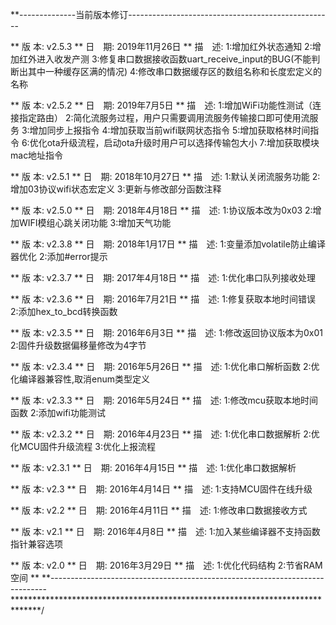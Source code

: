 **--------------当前版本修订---------------------------------------------------

** 版  本: v2.5.3
** 日　期: 2019年11月26日
** 描　述: 1:增加红外状态通知
           2:增加红外进入收发产测
           3:修复串口数据接收函数uart_receive_input的BUG(不能判断出其中一种缓存区满的情况)
           4:修改串口数据缓存区的数组名称和长度宏定义的名称

** 版  本: v2.5.2
** 日　期: 2019年7月5日
** 描　述: 1:增加WiFi功能性测试（连接指定路由）
           2:简化流服务过程，用户只需要调用流服务传输接口即可使用流服务
           3:增加同步上报指令
           4:增加获取当前wifi联网状态指令
           5:增加获取格林时间指令
           6:优化ota升级流程，启动ota升级时用户可以选择传输包大小
           7:增加获取模块mac地址指令

** 版  本: v2.5.1
** 日　期: 2018年10月27日
** 描　述: 1:默认关闭流服务功能
           2:增加03协议wifi状态宏定义
		   3:更新与修改部分函数注释
		   
** 版  本: v2.5.0
** 日　期: 2018年4月18日
** 描　述: 1:协议版本改为0x03
           2:增加WIFI模组心跳关闭功能
           3:增加天气功能

** 版  本: v2.3.8
** 日　期: 2018年1月17日
** 描　述: 1:变量添加volatile防止编译器优化
           2:添加#error提示

** 版  本: v2.3.7
** 日　期: 2017年4月18日
** 描　述: 1:优化串口队列接收处理
		   
** 版  本: v2.3.6
** 日　期: 2016年7月21日
** 描　述: 1:修复获取本地时间错误
           2:添加hex_to_bcd转换函数
		   
** 版  本: v2.3.5
** 日　期: 2016年6月3日
** 描　述: 1:修改返回协议版本为0x01
           2:固件升级数据偏移量修改为4字节

** 版  本: v2.3.4
** 日　期: 2016年5月26日
** 描　述: 1:优化串口解析函数
           2:优化编译器兼容性,取消enum类型定义

** 版  本: v2.3.3
** 日　期: 2016年5月24日
** 描　述: 1:修改mcu获取本地时间函数
           2:添加wifi功能测试

** 版  本: v2.3.2
** 日　期: 2016年4月23日
** 描　述: 1:优化串口数据解析
           2:优化MCU固件升级流程
           3:优化上报流程

** 版  本: v2.3.1
** 日　期: 2016年4月15日
** 描　述: 1:优化串口数据解析

** 版  本: v2.3
** 日　期: 2016年4月14日
** 描　述: 1:支持MCU固件在线升级

** 版  本: v2.2
** 日　期: 2016年4月11日
** 描　述: 1:修改串口数据接收方式

** 版  本: v2.1
** 日　期: 2016年4月8日
** 描　述: 1:加入某些编译器不支持函数指针兼容选项

** 版  本: v2.0
** 日　期: 2016年3月29日
** 描　述: 1:优化代码结构
           2:节省RAM空间
**
**-----------------------------------------------------------------------------
******************************************************************************/